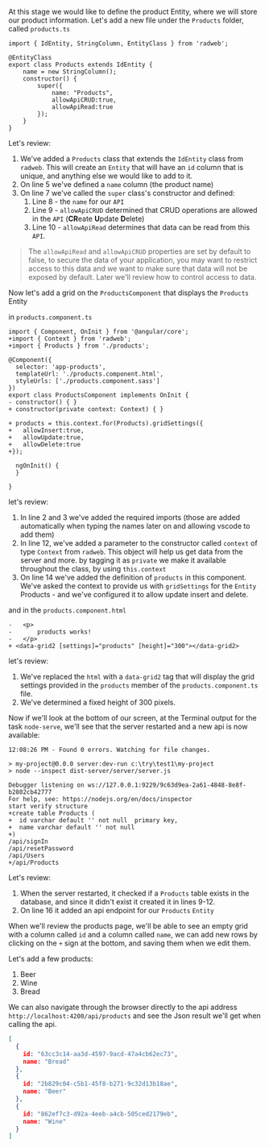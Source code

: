 At this stage we would like to define the product Entity, where we will store our product information.
Let's add a new file under the `Products` folder, called `products.ts`

```csdiff
import { IdEntity, StringColumn, EntityClass } from 'radweb';

@EntityClass
export class Products extends IdEntity {
    name = new StringColumn();
    constructor() {
        super({
            name: "Products",
            allowApiCRUD:true,
            allowApiRead:true
        });
    }
}
```

Let's review:
1. We've added a `Products` class that extends the `IdEntity` class from `radweb`. This will create an `Entity` that will have an `id` column that is unique, and anything else we would like to add to it.
2. On line 5 we've defined a `name` column (the product name)
3. On line 7 we've called the `super` class's constructor and defined:
   1.  Line 8 - the `name` for our `API` 
   2.  Line 9 - `allowApiCRUD` determined that CRUD operations are allowed in the `API` (**CR**eate **U**pdate **D**elete)
   3.  Line 10 - `allowApiRead` determines that data can be read from this `API`.

>The `allowApiRead` and `allowApiCRUD` properties are set by default to false, to secure the data of your application, you may want to restrict access to this data and we want to make sure that data will not be exposed by default. Later we'll review how to control access to data.

Now let's add a grid on the `ProductsComponent` that displays the `Products` Entity

in `products.component.ts`
```csdiff
import { Component, OnInit } from '@angular/core';
+import { Context } from 'radweb';
+import { Products } from './products';

@Component({
  selector: 'app-products',
  templateUrl: './products.component.html',
  styleUrls: ['./products.component.sass']
})
export class ProductsComponent implements OnInit {
- constructor() { }
+ constructor(private context: Context) { }

+ products = this.context.for(Products).gridSettings({
+   allowInsert:true,
+   allowUpdate:true,
+   allowDelete:true
+});

  ngOnInit() {
  }

}
```

let's review:
1. In line 2 and 3 we've added the required imports (those are added automatically when typing the names later on and allowing vscode to add them)
2. In line 12, we've added a parameter to the constructor called `context` of type `Context` from `radweb`. This object will help us get data from the server and more. by tagging it as `private` we make it available throughout the class, by using `this.context`
3. On line 14 we've added the definition of `products` in this component. We've asked the context to provide us with `gridSettings` for the `Entity` Products - and we've configured it to allow update insert and delete.

and in the `products.component.html`
```csdiff
-   <p>
-       products works!
-   </p>
+ <data-grid2 [settings]="products" [height]="300"></data-grid2>
```

let's review:
1. We've replaced the `html` with a `data-grid2` tag that will display the grid settings provided in the `products` member of the `products.component.ts` file.
2. We've determined a fixed height of 300 pixels.

Now if we'll look at the bottom of our screen, at the Terminal output for the task `node-serve`, we'll see that the server restarted and a new api is now available:
```csdiff
12:08:26 PM - Found 0 errors. Watching for file changes.

> my-project@0.0.0 server:dev-run c:\try\test1\my-project
> node --inspect dist-server/server/server.js

Debugger listening on ws://127.0.0.1:9229/9c63d9ea-2a61-4848-8e8f-b2802cb42777
For help, see: https://nodejs.org/en/docs/inspector
start verify structure
+create table Products (
+  id varchar default '' not null  primary key,
+  name varchar default '' not null
+)
/api/signIn
/api/resetPassword
/api/Users
+/api/Products
```
Let's review:
1. When the server restarted, it checked if a `Products` table exists in the database, and since it didn't exist it created it in lines 9-12.
2. On line 16 it added an api endpoint for our `Products` `Entity`


When we'll review the products page, we'll be able to see an empty grid with a column called `id` and a column called `name`, we can add new rows by clicking on the `+` sign at the bottom, and saving them when we edit them.

Let's add a few products:
1. Beer
2. Wine
3. Bread

We can also navigate through the browser directly to the api address `http://localhost:4200/api/products` and see the Json result we'll get when calling the api.

```JSON
[
  {
    id: "63cc3c14-aa3d-4597-9acd-47a4cb62ec73",
    name: "Bread"
  },
  {
    id: "2b829c04-c5b1-45f8-b271-9c32d13b18ae",
    name: "Beer"
  },
  {
    id: "862ef7c3-d92a-4eeb-a4cb-505ced2179eb",
    name: "Wine"
  }
]
```
